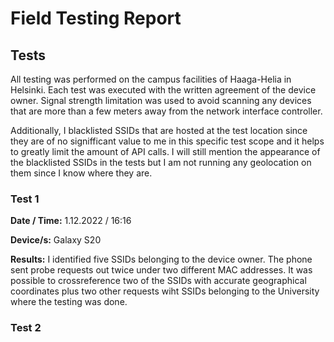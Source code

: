 # Field Testing Report



## Tests

All testing was performed on the campus facilities of Haaga-Helia in Helsinki. Each test was executed with the written agreement of the device owner. Signal strength limitation was used to avoid scanning any devices that are more than a few meters away from the network interface controller. 

Additionally, I blacklisted SSIDs that are hosted at the test location since they are of no signifficant value to me in this specific test scope and it helps to greatly limit the amount of API calls. I will still mention the appearance of the blacklisted SSIDs in the tests but I am not running any geolocation on them since I know where they are. 

### Test 1

**Date / Time:**
1.12.2022 / 16:16

**Device/s:**
Galaxy S20 


**Results:**
I identified five SSIDs belonging to the device owner. The phone sent probe requests out twice under two different MAC addresses. It was possible to crossreference two of the SSIDs with accurate geographical coordinates plus two other requests wiht SSIDs belonging to the University where the testing was done.



### Test 2

